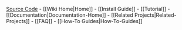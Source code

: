 [Source Code](https://github.com/nasa/trick) - [[Wiki Home|Home]] - [[Install Guide]] - [[Tutorial]] - [[Documentation|Documentation-Home]] - [[Related Projects|Related-Projects]] - [[FAQ]] - [[How-To Guides|How‐To-Guides]]
